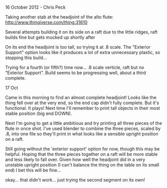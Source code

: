 16 October 2012 - Chris Peck

Taking another stab at the headjoint of the alto flute:
http://www.thingiverse.com/thing:31610

Several attempts building it on its side on a raft due to the little
ridges, raft builds fine but gets mucked up shortly after

On its end the headjoint is too tall, so trying it at .8 scale. The
"Exterior Support" option looks like it produces a lot of extra
unnecessary plastic, so stopping this build...

Trying for a fourth (or fifth?) time now...  .8 scale verticle, raft but
no "Exterior Support". Build seems to be progressing well, about a third
complete.

17 Oct

Came in this morning to find an almost complete headjoint! Looks like
the thing fell over at the very end, so the end cap didn't fully
complete. But it's functional. It plays! Next time I'll remember to
print tall objects in their most stable position (big end DOWN).

Next I'm going to get a little ambitious and try printing all three
pieces of the flute in once shot. I've used blender to combine the three
pieces, scaled by .8, into one file so they'll print in what looks like
a sensible upright position on a raft.

Still going without the 'exterior support' option for now, though this
may be helpful. Hoping that the three pieces together on a raft will be
more stable and less likely to fall over. Given how well the headjoint
did in a very unstable upright position (I can't balance the thing on
the table on its small end) I bet this will be fine...


okay...  that didn't work...  just trying the second segment on its own!
